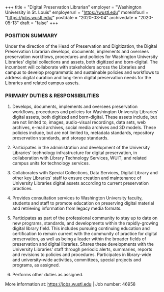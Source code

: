 +++
title = "Digital Preservation Librarian"
employer = "Washington University in St. Louis"
employerurl = "https://wustl.edu"
moreinfourl = "https://jobs.wustl.edu/"
postdate = "2020-03-04"
archivedate = "2020-05-13"
draft = "false"
+++
### POSITION SUMMARY

Under the direction of the Head of Preservation and Digitization, the Digital Preservation Librarian develops, documents, implements and oversees preservation workflows, procedures and policies for Washington University Libraries' digital collections and assets, both digitized and born-digital. The incumbent will collaborate with stakeholders across the Libraries and campus to develop programmatic and sustainable policies and workflows to address digital curation and long-term digital preservation needs for the Libraries and related campus assets.

### PRIMARY DUTIES & RESPONSIBILITIES

1. Develops, documents, implements and oversees preservation workflows, procedures and policies for Washington University Libraries' digital assets, both digitized and born-digital. These assets include, but are not limited to, images, audio-visual recordings, data sets, web archives, e-mail archives, social media archives and 3D models. These policies include, but are not limited to, metadata standards, repository preservation standards, and storage standards.

3. Participates in the administration and development of the University Libraries' technology infrastructure for digital preservation, in collaboration with Library Technology Services, WUIT, and related campus units for technology services.

2. Collaborates with Special Collections, Data Services, Digital Library and other key Libraries' staff to ensure creation and maintenance of University Libraries digital assets according to current preservation practices.

4. Provides consultation services to Washington University faculty, students and staff to promote education on preserving digital material and retrieving information from legacy media formats.

5. Participates as part of the professional community to stay up to date on new programs, standards, and developments within the rapidly-growing digital library field. This includes pursuing continuing education and certification to remain current with the community of practice for digital preservation, as well as being a leader within the broader fields of preservation and digital libraries. Shares these developments with the University Libraries' staff through periodic alerts, summaries, reports and revisions to policies and procedures. Participates in library-wide and university-wide activities, committees, special projects and programs, as assigned.

6. Performs other duties as assigned.

More information at: https://jobs.wustl.edu | Job number: 46958
